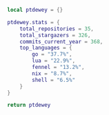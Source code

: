<!--CONTENT_START-->
```lua
local ptdewey = {}

ptdewey.stats = {
    total_repositories = 35,
    total_stargazers = 326,
    commits_current_year = 368,
    top_languages = {
        go = "37.7%",
        lua = "22.9%",
        fennel = "13.2%",
        nix = "8.7%",
        shell = "6.5%"
    }
}

return ptdewey
```
<!--CONTENT_END-->

